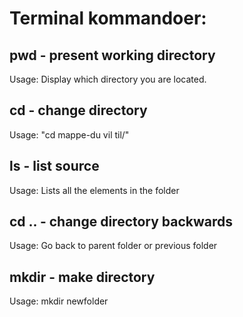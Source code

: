 # Terminal kommandoer:

## pwd - present working directory

Usage: Display which directory you are located.  

## cd - change directory 

Usage: "cd mappe-du vil til/"

## ls - list source

Usage: Lists all the elements in the folder

## cd .. - change directory backwards 

Usage: Go back to parent folder or previous folder

## mkdir - make directory

Usage: mkdir newfolder
